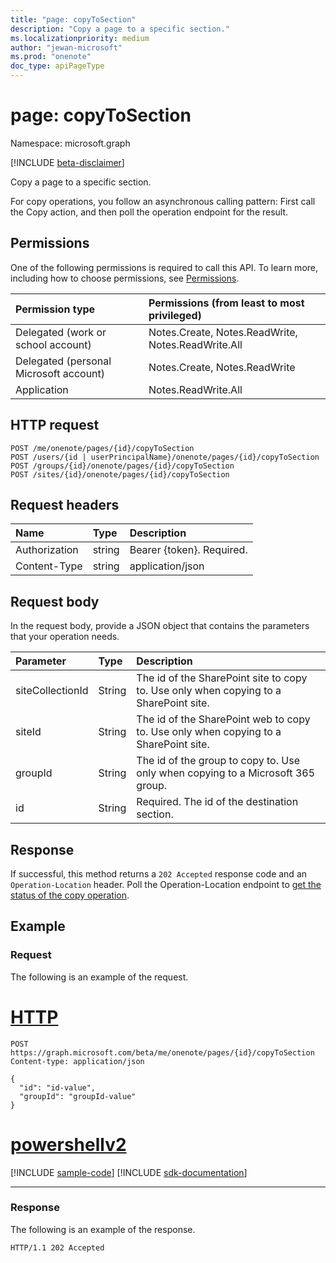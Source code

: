 ```yaml
---
title: "page: copyToSection"
description: "Copy a page to a specific section."
ms.localizationpriority: medium
author: "jewan-microsoft"
ms.prod: "onenote"
doc_type: apiPageType
---
```


# page: copyToSection

Namespace: microsoft.graph

[!INCLUDE [beta-disclaimer](../../includes/beta-disclaimer.md)]

Copy a page to a specific section.

For copy operations, you follow an asynchronous calling pattern:  First call the Copy action, and then poll the operation endpoint for the result.

## Permissions
One of the following permissions is required to call this API. To learn more, including how to choose permissions, see [Permissions](/graph/permissions-reference).

|Permission type      | Permissions (from least to most privileged)              |
|:--------------------|:---------------------------------------------------------|
|Delegated (work or school account) | Notes.Create, Notes.ReadWrite, Notes.ReadWrite.All    |
|Delegated (personal Microsoft account) | Notes.Create, Notes.ReadWrite    |
|Application | Notes.ReadWrite.All |

## HTTP request
<!-- { "blockType": "ignored" } -->
```http
POST /me/onenote/pages/{id}/copyToSection
POST /users/{id | userPrincipalName}/onenote/pages/{id}/copyToSection
POST /groups/{id}/onenote/pages/{id}/copyToSection
POST /sites/{id}/onenote/pages/{id}/copyToSection
```
## Request headers
| Name       | Type | Description|
|:---------------|:--------|:----------|
| Authorization  | string  | Bearer {token}. Required. |
| Content-Type | string | application/json |

## Request body
In the request body, provide a JSON object that contains the parameters that your operation needs.

| Parameter	   | Type	|Description|
|:---------------|:--------|:----------|
|siteCollectionId|String|The id of the SharePoint site to copy to. Use only when copying to a SharePoint site.|
|siteId|String|The id of the SharePoint web to copy to. Use only when copying to a SharePoint site.|
|groupId|String|The id of the group to copy to. Use only when copying to a Microsoft 365 group.|
|id|String|Required. The id of the destination section.|

## Response

If successful, this method returns a `202 Accepted` response code and an `Operation-Location` header. Poll the Operation-Location endpoint to [get the status of the copy operation](onenoteoperation-get.md).

## Example

### Request
The following is an example of the request.

# [HTTP](#tab/http)
<!-- {
  "blockType": "request",
  "name": "page_copytosection"
}-->
```http
POST https://graph.microsoft.com/beta/me/onenote/pages/{id}/copyToSection
Content-type: application/json

{
  "id": "id-value",
  "groupId": "groupId-value"
}
```

# [powershellv2](#tab/powershellv2)
[!INCLUDE [sample-code](../includes/snippets/powershellv2/page-copytosection-powershellv2-snippets.md)]
[!INCLUDE [sdk-documentation](../includes/snippets/snippets-sdk-documentation-link.md)]

---


### Response
The following is an example of the response.
<!-- {
  "blockType": "response"
} -->
```http
HTTP/1.1 202 Accepted
```

<!-- uuid: 8fcb5dbc-d5aa-4681-8e31-b001d5168d79
2015-10-25 14:57:30 UTC -->
<!--
{
  "type": "#page.annotation",
  "description": "page: copyToSection",
  "keywords": "",
  "section": "documentation",
  "tocPath": "",
  "suppressions": [
  ]
}
-->


